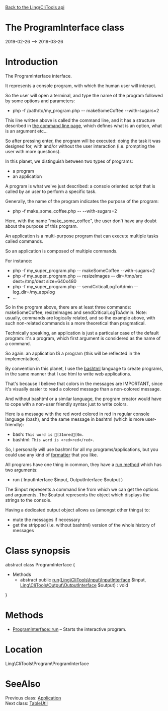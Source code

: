 [Back to the Ling/CliTools api](https://github.com/lingtalfi/CliTools/blob/master/doc/api/Ling/CliTools.md)



The ProgramInterface class
================
2019-02-26 --> 2019-03-26






Introduction
============

The ProgramInterface interface.

It represents a console program, with which the human user will interact.

So the user will open a terminal, and type the name of the program followed by some options and parameters:

- php -f /path/to/my_program.php -- makeSomeCoffee --with-sugars=2

This line written above is called the command line, and it has a structure described in [the command line page](https://github.com/lingtalfi/CliTools/blob/master/doc/pages/command-line.md),
which defines what is an option, what is an argument etc...


So after pressing enter, the program will be executed: doing the task it was designed for, with and/or without the user interaction (i.e. prompting the
user with more questions).


In this planet, we distinguish between two types of programs:

- a program
- an application


A program is what we've just described: a console oriented script that is called by an user to perform a specific task.

Generally, the name of the program indicates the purpose of the program:

- php -f make_some_coffee.php -- --with-sugars=2


Here, with the name "make_some_coffee", the user don't have any doubt about the purpose of this program.

An application is a multi-purpose program that can execute multiple tasks called commands.


So an application is composed of multiple commands.

For instance:

- php -f my_super_program.php -- makeSomeCoffee --with-sugars=2
- php -f my_super_program.php -- resizeImages -- dir=/tmp/src  dest=/tmp/dest size=640x480
- php -f my_super_program.php -- sendCriticalLogToAdmin -- log_dir=/my_app/log
- ...

So in the program above, there are at least three commands: makeSomeCoffee, resizeImages and sendCriticalLogToAdmin.
Note: usually, commands are logically related, and so the example above, with such non-related commands is a more theoretical than pragmatical.



Technically speaking, an application is just a particular case of the default program:
it's a program, which first argument is considered as the name of a command.

So again: an application IS a program (this will be reflected in the implementation).



By convention in this planet, I use the [bashtml](https://github.com/lingtalfi/CliTools/blob/master/doc/pages/bashtml.md) language to create programs, in the same manner that
I use html to write web applications.

That's because I believe that colors in the messages are IMPORTANT, since it's visually easier to read
a colored message than a non-colored message.

And without bashtml or a similar language, the program creator would have to cope with a non-user friendly syntax
just to write colors.

Here is a message with the red word colored in red in regular console language (bash), and the same message
in bashtml (which is more user-friendly):

- bash:   ```This word is [31mred[0m.```
- bashtml:   ```This word is <red>red</red>.```


So, I personally will use bashtml for all my programs/applications, but you could use any kind of [formatter](https://github.com/lingtalfi/CliTools/blob/master/doc/api/Ling/CliTools/Formatter/FormatterInterface.md)
that you like.



All programs have one thing in common, they have a [run method](https://github.com/lingtalfi/CliTools/blob/master/doc/api/Ling/CliTools/Program/ProgramInterface/run.md) which has two arguments:


- run ( InputInterface $input, OutputInterface $output )


The $input represents a command line from which we can get the options and arguments.
The $output represents the object which displays the strings to the console.

Having a dedicated output object allows us (amongst other things) to:
- mute the messages if necessary
- get the stripped (i.e. without bashtml) version of the whole history of messages



Class synopsis
==============


abstract class <span class="pl-k">ProgramInterface</span>  {

- Methods
    - abstract public [run](https://github.com/lingtalfi/CliTools/blob/master/doc/api/Ling/CliTools/Program/ProgramInterface/run.md)([Ling\CliTools\Input\InputInterface](https://github.com/lingtalfi/CliTools/blob/master/doc/api/Ling/CliTools/Input/InputInterface.md) $input, [Ling\CliTools\Output\OutputInterface](https://github.com/lingtalfi/CliTools/blob/master/doc/api/Ling/CliTools/Output/OutputInterface.md) $output) : void

}






Methods
==============

- [ProgramInterface::run](https://github.com/lingtalfi/CliTools/blob/master/doc/api/Ling/CliTools/Program/ProgramInterface/run.md) &ndash; Starts the interactive program.





Location
=============
Ling\CliTools\Program\ProgramInterface


SeeAlso
==============
Previous class: [Application](https://github.com/lingtalfi/CliTools/blob/master/doc/api/Ling/CliTools/Program/Application.md)<br>Next class: [TableUtil](https://github.com/lingtalfi/CliTools/blob/master/doc/api/Ling/CliTools/Util/TableUtil.md)<br>
